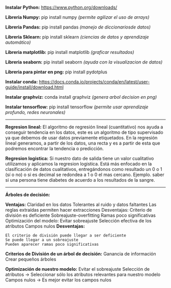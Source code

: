 **Instalar Python:** https://www.python.org/downloads/

**Libreria Numpy:** pip install numpy *(permite agilizar el uso de arrays)*

**Libreria Pandas:** pip install pandas *(manejo de diccionariosde datos)*

**Libreria Sklearn:** pip install sklearn *(ciencias de datos y aprendizaje automático)*

**Libreria matplotlib:** pip install matplotlib *(graficar resultados)*

**Libreria seaborn:** pip install seaborn *(ayuda con la visualizacion de datos)*

**Libreria para pintar en png:** pip install pydotplus

**Instalar conda:** https://docs.conda.io/projects/conda/en/latest/user-guide/install/download.html

**Instalar graphviz:** conda install graphviz *(genera arbol decision en png)*

**Instalar tensorflow:** pip install tensorflow *(permite usar aprendizaje profundo, redes neuronales)*

------------------------------

**Regresion lineal:** El algoritmo de regresión lineal (cuantitativo) nos ayuda a conseguir tendencia en los datos, este es un algoritmo de tipo supervisado ya que debemos de usar datos previamente etiquetados. En la regresión lineal generamos, a partir de los datos, una recta y es a partir de esta que podremos encontrar la tendencia o predicción.

**Regresion logistica:** Si nuestro dato de salida tiene un valor cualitativo utilizamos y aplicamos la regresion logistica. Está más enfocado en la clasificación de datos cualitativos, entregándonos como resultado un 0 o 1 (sí o no) o si es decimal se redondea a 1 o 0 el mas cercano. Ejemplo. saber si una persona tiene diabetes de acuerdo a los resultados de la sangre.

------------------------------

**Árboles de decisión:**

**Ventajas:**
    Claridad en los datos
    Tolerantes al ruido y datos faltantes
    Las reglas extraídas permiten hacer extracciones
    Desventajas:
    Criterio de división es deficiente
    Sobreajuste-overfitting
    Ramas poco significativas
    Optimización del modelo:
    Evitar sobreajuste
    Selección efectiva de los atributos
    Campos nulos
**Desventajas:**


    El criterio de división puede llegar a ser deficiente
    Se puede llegar a un sobreajuste
    Pueden aparecer ramas poco significativas
	
	
**Criterios de División de un árbol de decisión:**
    Ganancia de información
    Crear pequeños árboles
	
	
**Optimización de nuestro modelo:**
    Evitar el sobreajuste
    Selección de atributos → Seleccionar sólo los atributos relevantes para nuestro modelo
    Campos nulos → Es mejor evitar los campos nulos